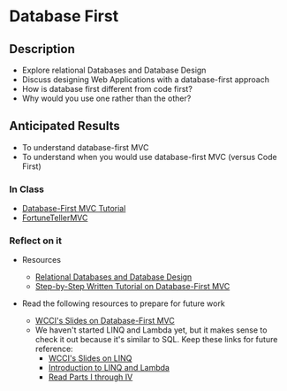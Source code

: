 # Database First
## Description
  - Explore relational Databases and Database Design
  - Discuss designing Web Applications with a database-first approach
  - How is database first different from code first?
  - Why would you use one rather than the other?
## Anticipated Results 
 - To understand database-first MVC
 - To understand when you would use database-first MVC (versus Code First)

### In Class
 - [Database-First MVC Tutorial](https://youtu.be/BeZdeWmW-4Q)
 - [FortuneTellerMVC](https://github.com/WeCanCodeIT/CSharp-Curriculum-Guide/tree/master/ProjectDescriptions/FortuneTellerMVC)
 
### Reflect on it
- Resources
  - [Relational Databases and Database Design](https://docs.google.com/presentation/d/1C22bQhknL34QW85iaMa5mumTprDXnzk279ErWFOo45I/edit#slide=id.p)
  - [Step-by-Step Written Tutorial on Database-First MVC](https://docs.microsoft.com/en-us/aspnet/mvc/overview/getting-started/database-first-development/creating-the-web-application)

 - Read the following resources to prepare for future work
   - [WCCI's Slides on Database-First MVC](https://docs.google.com/presentation/d/1YXyj5DEUwVsxPYez5UqyNPInWFVPbzXGn5GLcTyTIZc/edit?usp=sharing)
   - We haven't started LINQ and Lambda yet, but it makes sense to check it out because it's similar to SQL. Keep these links for future reference:
     - [WCCI's Slides on LINQ](https://docs.google.com/a/wecancodeit.org/presentation/d/1bIPsm1LCUeOloRoVgdgAu04snxhz-qWKHRTCEk1mclQ/edit?usp=sharing)
     - [Introduction to LINQ and Lambda](http://www.codefoster.com/linqlambda/)
     - [Read Parts I through IV](http://codetunnel.com/introduction-to-linq-part-i-delegates/)
